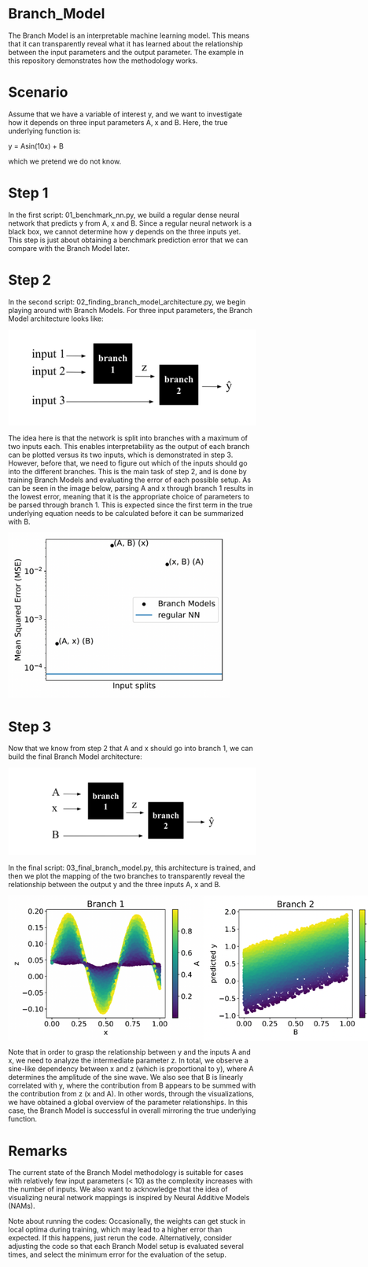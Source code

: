 # Branch_Model
The Branch Model is an interpretable machine learning model. This means that it can transparently reveal what it has learned about the relationship between the input parameters and the output parameter. The example in this repository demonstrates how the methodology works.

# Scenario
Assume that we have a variable of interest y, and we want to investigate how it depends on three input parameters A, x and B. Here, the true underlying function is:

y = Asin(10x) + B

which we pretend we do not know.

# Step 1 

In the first script: 01_benchmark_nn.py, we build a regular dense neural network that predicts y from A, x and B. Since a regular neural network is a black box, we cannot determine how y depends on the three inputs yet. This step is just about obtaining a benchmark prediction error that we can compare with the Branch Model later.

# Step 2 

In the second script: 02_finding_branch_model_architecture.py, we begin playing around with Branch Models. For three input parameters, the Branch Model architecture looks like:

![input split test](images/branch_model.png)

The idea here is that the network is split into branches with a maximum of two inputs each. This enables interpretability as the output of each branch can be plotted versus its two inputs, which is demonstrated in step 3. However, before that, we need to figure out which of the inputs should go into the different branches. This is the main task of step 2, and is done by training Branch Models and evaluating the error of each possible setup. As can be seen in the image below, parsing A and x through branch 1 results in the lowest error, meaning that it is the appropriate choice of parameters to be parsed through branch 1. This is expected since the first term in the true underlying equation needs to be calculated before it can be summarized with B.


<img src="images/input_split_test.png" alt="Input split test" width="450"/>

# Step 3

Now that we know from step 2 that A and x should go into branch 1, we can build the final Branch Model architecture:

![input split test](images/final_architecture.png)

In the final script: 03_final_branch_model.py, this architecture is trained, and then we plot the mapping of the two branches to transparently reveal the relationship between the output y and the three inputs A, x and B.

<div style="display: flex; justify-content: space-between;">
    <img src="images/branch_1.png" alt="branch 1" width="400"/>
    <img src="images/branch_2.png" alt="branch 2" width="400"/>
</div>

Note that in order to grasp the relationship between y and the inputs A and x, we need to analyze the intermediate parameter z. In total, we observe a sine-like dependency between x and z (which is proportional to y), where A determines the amplitude of the sine wave. We also see that B is linearly correlated with y, where the contribution from B appears to be summed with the contribution from z (x and A). In other words, through the visualizations, we have obtained a global overview of the parameter relationships. In this case, the Branch Model is successful in overall mirroring the true underlying function.

# Remarks

The current state of the Branch Model methodology is suitable for cases with relatively few input parameters (< 10) as the complexity increases with the number of inputs. We also want to acknowledge that the idea of visualizing neural network mappings is inspired by Neural Additive Models (NAMs).

Note about running the codes: Occasionally, the weights can get stuck in local optima during training, which may lead to a higher error than expected. If this happens, just rerun the code. Alternatively, consider adjusting the code so that each Branch Model setup is evaluated several times, and select the minimum error for the evaluation of the setup.
